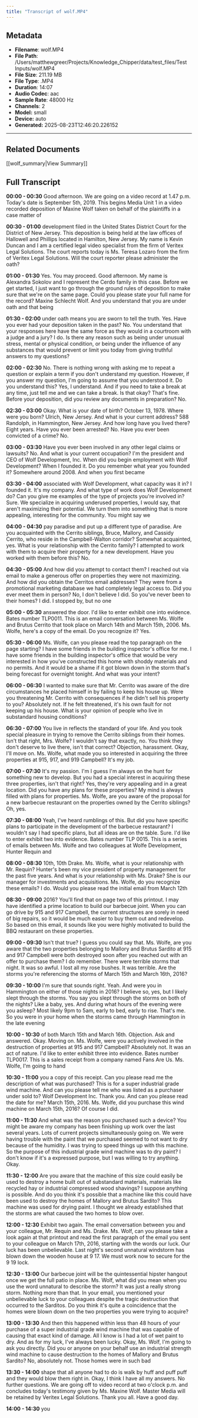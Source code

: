 ```yaml
---
title: "Transcript of wolf.MP4"
---
```


## Metadata

- **Filename**: wolf.MP4
- **File Path**: /Users/matthewgreer/Projects/Knowledge_Chipper/data/test_files/Test Inputs/wolf.MP4
- **File Size**: 211.19 MB
- **File Type**: .MP4
- **Duration**: 14:07
- **Audio Codec**: aac
- **Sample Rate**: 48000 Hz
- **Channels**: 2
- **Model:** small
- **Device:** auto
- **Generated:** 2025-08-23T12:46:20.226152

---

## Related Documents

[[wolf_summary|View Summary]]

## Full Transcript

**00:00 - 00:30** Good afternoon. We are going on a video record at 1.47 p.m. Today's date is September 5th, 2019. This begins Media Unit 1 in a video recorded deposition of Maxine Wolf taken on behalf of the plaintiffs in a case matter of

**00:30 - 01:00** development filed in the United States District Court for the District of New Jersey. This deposition is being held at the law offices of Hallowell and Phillips located in Hamilton, New Jersey. My name is Kevin Duncan and I am a certified legal video specialist from the firm of Veritex Legal Solutions. The court reports today is Ms. Teresa Lozaro from the firm of Veritex Legal Solutions. Will the court reporter please administer the oath?

**01:00 - 01:30** Yes. You may proceed. Good afternoon. My name is Alexandra Sokolov and I represent the Cerdo family in this case. Before we get started, I just want to go through the ground rules of deposition to make sure that we're on the same page. Could you please state your full name for the record? Maxine Schlecht Wolf. And you understand that you are under oath and that being

**01:30 - 02:00** under oath means you are sworn to tell the truth. Yes. Have you ever had your deposition taken in the past? No. You understand that your responses here have the same force as they would in a courtroom with a judge and a jury? I do. Is there any reason such as being under unusual stress, mental or physical condition, or being under the influence of any substances that would prevent or limit you today from giving truthful answers to my questions?

**02:00 - 02:30** No. There is nothing wrong with asking me to repeat a question or explain a term if you don't understand my question. However, if you answer my question, I'm going to assume that you understood it. Do you understand this? Yes, I understand. And if you need to take a break at any time, just tell me and we can take a break. Is that okay? That's fine. Before your deposition, did you review any documents in preparation? No.

**02:30 - 03:00** Okay. What is your date of birth? October 13, 1978. Where were you born? Ulrich, New Jersey. And what is your current address? 588 Randolph, in Hammington, New Jersey. And how long have you lived there? Eight years. Have you ever been arrested? No. Have you ever been convicted of a crime? No.

**03:00 - 03:30** Have you ever been involved in any other legal claims or lawsuits? No. And what is your current occupation? I'm the president and CEO of Wolf Development, Inc. When did you begin employment with Wolf Development? When I founded it. Do you remember what year you founded it? Somewhere around 2008. And when you first became

**03:30 - 04:00** associated with Wolf Development, what capacity was it in? I founded it. It's my company. And what type of work does Wolf Development do? Can you give me examples of the type of projects you're involved in? Sure. We specialize in acquiring underused properties, I would say, that aren't maximizing their potential. We turn them into something that is more appealing, interesting for the community. You might say we

**04:00 - 04:30** pay paradise and put up a different type of paradise. Are you acquainted with the Cerrito siblings, Bruce, Mallory, and Cassidy Cerrito, who reside in the Campbell-Walton corridor? Somewhat acquainted, yes. What is your relationship with the Cerrito family? I attempted to work with them to acquire their property for a new development. Have you worked with them before this? No.

**04:30 - 05:00** And how did you attempt to contact them? I reached out via email to make a generous offer on properties they were not maximizing. And how did you obtain the Cerritos email addresses? They were from a promotional marketing database we had completely legal access to. Did you ever meet them in person? No, I don't believe I did. So you've never been to their homes? I did. I stopped by, but no one

**05:00 - 05:30** answered the door. I'd like to enter exhibit one into evidence. Bates number TLP0011. This is an email conversation between Ms. Wolfe and Brutus Cerrito that took place on March 14th and March 15th, 2006. Ms. Wolfe, here's a copy of the email. Do you recognize it? Yes.

**05:30 - 06:00** Ms. Wolfe, can you please read the top paragraph on the page starting? I have some friends in the building inspector's office for me. I have some friends in the building inspector's office that would be very interested in how you've constructed this home with shoddy materials and no permits. And it would be a shame if it got blown down in the storm that's being forecast for overnight tonight. And what was your intent?

**06:00 - 06:30** I wanted to make sure that Mr. Cerrito was aware of the dire circumstances he placed himself in by failing to keep his house up. Were you threatening Mr. Cerrito with consequences if he didn't sell his property to you? Absolutely not. If he felt threatened, it's his own fault for not keeping up his house. What is your opinion of people who live in substandard housing conditions?

**06:30 - 07:00** You live in reflects the standard of your life. And you took special pleasure in trying to remove the Cerrito siblings from their homes. Isn't that right, Mrs. Wolfe? I wouldn't say that exactly, no. You think they don't deserve to live there, isn't that correct? Objection, harassment. Okay, I'll move on. Ms. Wolfe, what made you so interested in acquiring the three properties at 915, 917, and 919 Campbell? It's my job.

**07:00 - 07:30** It's my passion. I'm I guess I'm always on the hunt for something new to develop. But you had a special interest in acquiring these three properties, isn't that right? Yes, they're very appealing and in a great location. Did you have any plans for these properties? My mind is always filled with plans for properties. Ms. Wolfe, are you aware of the proposal for a new barbecue restaurant on the properties owned by the Cerrito siblings? Oh, yes.

**07:30 - 08:00** Yeah, I've heard rumblings of this. But did you have specific plans to participate in the development of the barbecue restaurant? I wouldn't say I had specific plans, but all ideas are on the table. Sure. I'd like to enter exhibit two into evidence. Bates number TLP 0015. This is a series of emails between Ms. Wolfe and two colleagues at Wolfe Development, Hunter Requin and

**08:00 - 08:30** 10th, 10th Drake. Ms. Wolfe, what is your relationship with Mr. Requin? Hunter's been my vice president of property management for the past five years. And what is your relationship with Ms. Drake? She is our manager for investments and acquisitions. Ms. Wolfe, do you recognize these emails? I do. Would you please read the initial email from March 12th

**08:30 - 09:00** 2016? You'll find that on page two of this printout. I may have identified a prime location to build our barbecue joint. When you can go drive by 915 and 917 Campbell, the current structures are sorely in need of big repairs, so it would be much easier to buy them out and redevelop. So based on this email, it sounds like you were highly motivated to build the BBQ restaurant on these properties.

**09:00 - 09:30** Isn't that true? I guess you could say that. Ms. Wolfe, are you aware that the two properties belonging to Mallory and Brutus Sardito at 915 and 917 Campbell were both destroyed soon after you reached out with an offer to purchase them? I do remember. There were terrible storms that night. It was so awful. I lost all my rose bushes. It was terrible. Are the storms you're referencing the storms of March 15th and March 16th, 2016?

**09:30 - 10:00** I'm sure that sounds right. Yeah. And were you in Hammington on either of those nights in 2016? I believe so, yes, but I likely slept through the storms. You say you slept through the storms on both of the nights? Like a baby, yes. And during what hours of the evening were you asleep? Most likely 9pm to 5am, early to bed, early to rise. That's me. So you were in your home when the storms came through Hammington in the late evening

**10:00 - 10:30** of both March 15th and March 16th. Objection. Ask and answered. Okay. Moving on. Ms. Wolfe, were you actively involved in the destruction of properties at 915 and 917 Campbell? Absolutely not. It was an act of nature. I'd like to enter exhibit three into evidence. Bates number TLP0017. This is a sales receipt from a company named Fans Are Us. Ms. Wolfe, I'm going to hand

**10:30 - 11:00** you a copy of this receipt. Can you please read me the description of what was purchased? This is for a super industrial grade wind machine. And can you please tell me who was listed as a purchaser under sold to? Wolf Development Inc. Thank you. And can you please read the date for me? March 15th, 2016. Ms. Wolfe, did you purchase this wind machine on March 15th, 2016? Of course I did.

**11:00 - 11:30** And what was the reason you purchased such a device? You might be aware my company has been finishing up work over the last several years. Lots of current projects simultaneously going on. We were having trouble with the paint that we purchased seemed to not want to dry because of the humidity. I was trying to speed things up with this machine. So the purpose of this industrial grade wind machine was to dry paint? I don't know if it's a expressed purpose, but I was willing to try anything. Okay.

**11:30 - 12:00** Are you aware that the machine of this size could easily be used to destroy a home built out of substandard materials, materials like recycled hay or industrial compressed wood shavings? I suppose anything is possible. And do you think it's possible that a machine like this could have been used to destroy the homes of Mallory and Brutus Sardito? This machine was used for drying paint. I thought we already established that the storms are what caused the two homes to blow over.

**12:00 - 12:30** Exhibit two again. The email conversation between you and your colleague, Mr. Requin and Ms. Drake. Ms. Wolf, can you please take a look again at that printout and read the first paragraph of the email you sent to your colleague on March 17th, 2016, starting with the words our luck. Our luck has been unbelievable. Last night's second unnatural windstorm has blown down the wooden house at 9 17. We must work now to secure for the 9 19 lock.

**12:30 - 13:00** Our barbecue joint will be the quintessential hipster hangout once we get the full patio in place. Ms. Wolf, what did you mean when you use the word unnatural to describe the storm? It was just a really strong storm. Nothing more than that. In your email, you mentioned your unbelievable luck to your colleagues despite the tragic destruction that occurred to the Sarditos. Do you think it's quite a coincidence that the homes were blown down on the two properties you were trying to acquire?

**13:00 - 13:30** And then this happened within less than 48 hours of your purchase of a super industrial grade wind machine that was capable of causing that exact kind of damage. All I know is I had a lot of wet paint to dry. And as for my luck, I've always been lucky. Okay, Ms. Wolf, I'm going to ask you directly. Did you or anyone on your behalf use an industrial strength wind machine to cause destruction to the homes of Mallory and Brutus Sardito? No, absolutely not. Those homes were in such bad

**13:30 - 14:00** shape that all anyone had to do is walk by huff and puff puff and they would blow them right in. Okay, I think I have all my answers. No further questions. We are going off to video record at two o'clock p.m. and concludes today's testimony given by Ms. Maxine Wolf. Master Media will be retained by Veritex Legal Solutions. Thank you all. Have a good day.

**14:00 - 14:30** you

